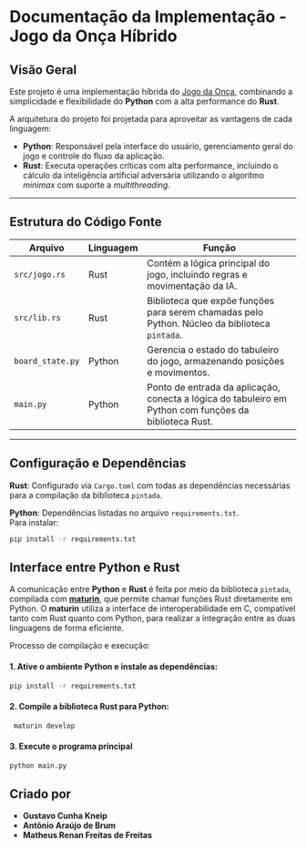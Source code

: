 # Documentação da Implementação - Jogo da Onça Híbrido

## Visão Geral

Este projeto é uma implementação híbrida do [Jogo da Onça](https://pt.wikipedia.org/wiki/Jogo_da_on%C3%A7a), combinando a simplicidade e flexibilidade do **Python** com a alta performance do **Rust**.  

A arquitetura do projeto foi projetada para aproveitar as vantagens de cada linguagem:

- **Python**: Responsável pela interface do usuário, gerenciamento geral do jogo e controle do fluxo da aplicação.  
- **Rust**: Executa operações críticas com alta performance, incluindo o cálculo da inteligência artificial adversária utilizando o algoritmo *minimax* com suporte a *multithreading*.

---

## Estrutura do Código Fonte

| Arquivo | Linguagem | Função |
|---------|-----------|--------|
| `src/jogo.rs` | Rust | Contém a lógica principal do jogo, incluindo regras e movimentação da IA. |
| `src/lib.rs` | Rust | Biblioteca que expõe funções para serem chamadas pelo Python. Núcleo da biblioteca `pintada`. |
| `board_state.py` | Python | Gerencia o estado do tabuleiro do jogo, armazenando posições e movimentos. |
| `main.py` | Python | Ponto de entrada da aplicação, conecta a lógica do tabuleiro em Python com funções da biblioteca Rust. |

---

## Configuração e Dependências

**Rust**: Configurado via `Cargo.toml` com todas as dependências necessárias para a compilação da biblioteca `pintada`.

**Python**: Dependências listadas no arquivo `requirements.txt`.  
Para instalar:

```bash
pip install -r requirements.txt
```

## Interface entre Python e Rust

A comunicação entre **Python** e **Rust** é feita por meio da biblioteca `pintada`, compilada com **[maturin](https://www.maturin.rs/tutorial.html)**, que permite chamar funções Rust diretamente em Python. O **maturin** utiliza a interface de interoperabilidade em C, compatível tanto com Rust quanto com Python, para realizar a integração entre as duas linguagens de forma eficiente.

Processo de compilação e execução:

#### 1. Ative o ambiente Python e instale as dependências:
```bash
pip install -r requirements.txt
```
#### 2. Compile a biblioteca Rust para Python:
```bash
 maturin develop
 ```
#### 3. Execute o programa principal
 ```bash
 python main.py
```

## Criado por
- **Gustavo Cunha Kneip**
- **Antônio Araújo de Brum**
- **Matheus Renan Freitas de Freitas**